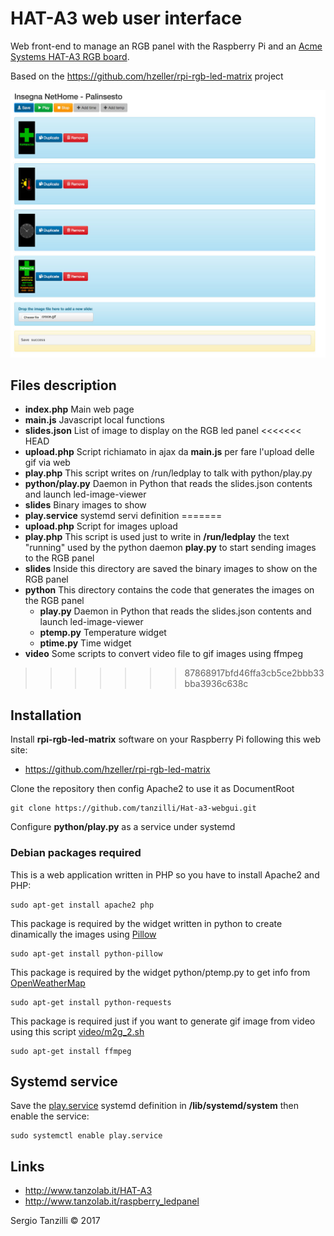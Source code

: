 # HAT-A3 web user interface

Web front-end to manage an RGB panel with the Raspberry Pi and an [Acme Systems 
HAT-A3 RGB board](http://www.tanzolab.it/HAT-A3).

Based on the  https://github.com/hzeller/rpi-rgb-led-matrix project

![Screenshot](/images/screenshot.jpg)

## Files description

* __index.php__ Main web page
* __main.js__ Javascript local functions
* __slides.json__ List of image to display on the RGB led panel
<<<<<<< HEAD
* __upload.php__ Script richiamato in ajax da __main.js__ per fare l'upload delle gif via web
* __play.php__ This script writes on /run/ledplay to talk with python/play.py
* __python/play.py__ Daemon in Python that reads the slides.json contents and launch led-image-viewer
* __slides__ Binary images to show
* __play.service__ systemd servi definition
=======
* __upload.php__ Script for images upload
* __play.php__ This script is used just to write in __/run/ledplay__ the text "running" used by the python daemon __play.py__ to start sending images to the RGB panel
* __slides__ Inside this directory are saved the binary images to show on the RGB panel
* __python__ This directory contains the code that generates the images on the RGB panel
	* __play.py__ Daemon in Python that reads the slides.json contents and launch led-image-viewer
	* __ptemp.py__ Temperature widget
	* __ptime.py__ Time widget
* __video__ Some scripts to convert video file to gif images using ffmpeg
>>>>>>> 87868917bfd46ffa3cb5ce2bbb33bba3936c638c

## Installation

Install __rpi-rgb-led-matrix__ software on your Raspberry Pi following this web site:

* https://github.com/hzeller/rpi-rgb-led-matrix

Clone the repository then config Apache2 to use it as DocumentRoot

	git clone https://github.com/tanzilli/Hat-a3-webgui.git

Configure __python/play.py__ as a service under systemd

### Debian packages required

This is a web application written in PHP so you have to install Apache2 and PHP: 

	sudo apt-get install apache2 php

This package is required by the widget written in python to create dinamically the images using [Pillow](https://python-pillow.org/)

	sudo apt-get install python-pillow

This package is required by the widget python/ptemp.py to get info from [OpenWeatherMap](https://openweathermap.org/)

	sudo apt-get install python-requests
	
This package is required just if you want to generate gif image from video using this script [video/m2g_2.sh](Hat-a3-webgui/video/m2g_2.sh)

	sudo apt-get install ffmpeg	
	
## Systemd service

Save the [play.service](play.service) systemd definition in __/lib/systemd/system__ then
enable the service:

	sudo systemctl enable play.service	

## Links
	
* http://www.tanzolab.it/HAT-A3
* http://www.tanzolab.it/raspberry_ledpanel

Sergio Tanzilli &copy; 2017
